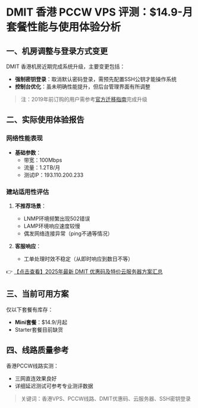 # DMIT 香港 PCCW VPS 评测：$14.9-月套餐性能与使用体验分析

## 一、机房调整与登录方式变更

DMIT 香港机房近期完成系统升级，主要变更包括：
- **强制密钥登录**：取消默认密码登录，需预先配置SSH公钥才能操作系统
- **控制台优化**：虽未明确性能提升，但后台管理界面有所调整

> 注：2019年前订购的用户需参考[官方迁移指南](https://bit.ly/dmit_coupon)完成升级

## 二、实际使用体验报告

### 网络性能表现
- **基础参数**：
  - 带宽：100Mbps
  - 流量：1.2TB/月
  - 测试IP：193.110.200.233

### 建站适用性评估
1. **不推荐场景**：
   - LNMP环境频繁出现502错误
   - LAMP环境响应速度较慢
   - 偶发网络连接异常（ping不通等情况）

2. **客服响应**：
   - 工单处理时效不稳定（从即时响应到数日不等）

👉 [【点击查看】2025年最新 DMIT 优惠码及特价云服务器方案汇总](https://bit.ly/dmit_coupon)

## 三、当前可用方案
仅以下套餐有库存：
- **Mini套餐**：$14.9/月起
- Starter套餐目前缺货

## 四、线路质量参考
香港PCCW线路实测：
- 三网直连效果良好
- 详细延迟测试可参考专业测评数据

> 关键词：香港VPS、PCCW线路、DMIT优惠码、云服务器、SSH密钥登录